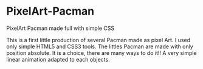 # PixelArt-Pacman
PixelArt Pacman made full with simple CSS

This is a first little production of several Pacman made as pixel Art. 
I used only simple HTML5 and CSS3 tools. The littles Pacman are made with only position absolute. It is a choice, there are many ways to do it!!
A very simple linear animation adapted to each objects.
